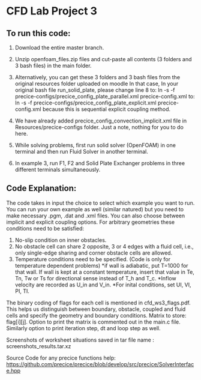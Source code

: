 # CFD Lab Project 3

## To run this code:

1. Download the entire master branch.
2. Unzip openfoam_files.zip files and cut-paste all contents (3 folders and 3 bash files) in the main folder.
3. Alternatively, you can get these 3 folders and 3 bash files from the original resources folder uploaded on moodle
In that case, In your original bash file run_solid_plate, please change line 8 to:
ln -s -f precice-configs/precice_config_plate_parallel.xml precice-config.xml
to:
ln -s -f precice-configs/precice_config_plate_explicit.xml precice-config.xml
because this is sequential explicit coupling method.


4. We have already added precice_config_convection_implicit.xml file in Resources/precice-configs folder. Just a note, nothing for you to do here.
5. While solving problems, first run solid solver (OpenFOAM) in one terminal and then run Fluid Solver in another terminal.
6. In example 3, run F1, F2 and Solid Plate Exchanger problems in three different terminals simultaneously.

 
## Code Explanation:

The code takes in input the choice to select which example you want to run. 
You can run your own example as well (similar natured) but you need to make necessary .pgm, .dat and .xml files. You can also choose between implicit and explicit coupling options.
For arbitrary geometries these conditions need to be satisfied:
1. No-slip condition on inner obstacles.
2. No obstacle cell can share 2 opposite, 3 or 4 edges with a fluid cell, i.e., only single-edge sharing and corner obstacle cells are allowed.
3. Temperature conditions need to be specified. (Code is only for temperature dependent problems)
*if wall is adiabatic, put T=1000 for that wall. If wall is kept at a constant temperature, insert that value in Te, Tn, Tw or Ts for directional sense instead of T_h and T_c.
*Inflow velocity are recorded as U_in and V_in.
*For inital conditions, set UI, VI, PI, TI.

The binary coding of flags for each cell is mentioned in cfd_ws3_flags.pdf. This helps us distinguish between boundary, obstacle, coupled and fluid cells and specify the geometry and boundary conditions. Matrix to store: flag[i][j]. Option to print the matrix is commented out in the main.c file. Similarly option to print iteration step, dt and loop step as well.
 
Screenshots of worksheet situations saved in tar file name : screenshots_results.tar.xz
 
Source Code for any precice functions help: https://github.com/precice/precice/blob/develop/src/precice/SolverInterface.hpp

